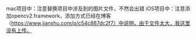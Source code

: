 mac项目中：注意替换项目中涉及到的图片文件，不然会出错
iOS项目中：注意添加opencv2.framework，添加方式已经在博客（https://www.jianshu.com/p/c54c887dc2f7）中说明，由于文件太大，我这里没有上传。

